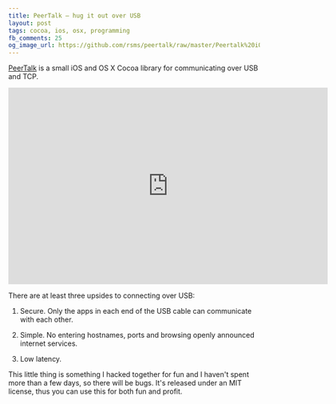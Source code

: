 ```yaml
---
title: PeerTalk — hug it out over USB
layout: post
tags: cocoa, ios, osx, programming
fb_comments: 25
og_image_url: https://github.com/rsms/peertalk/raw/master/Peertalk%20iOS%20Example/Icon-144@2x.png
---
```


[PeerTalk](http://rsms.me/peertalk/) is a small iOS and OS X Cocoa library for communicating over USB and TCP.

<iframe width="640" height="394" src="http://www.youtube.com/embed/kQPWy8N0mBg?hd=1&amp;rel=0" frameborder="0" allowfullscreen></iframe>

There are at least three upsides to connecting over USB:

1. Secure. Only the apps in each end of the USB cable can communicate with each other.

2. Simple. No entering hostnames, ports and browsing openly announced internet services.

3. Low latency.

This little thing is something I hacked together for fun and I haven't spent more than a few days, so there will be bugs. It's released under an MIT license, thus you can use this for both fun and profit.
